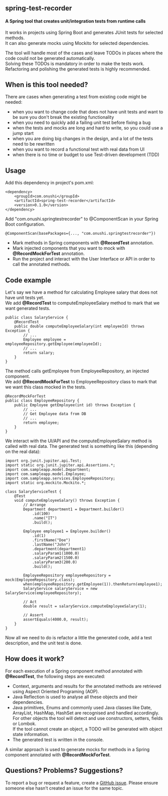 ## spring-test-recorder 
#### A Spring tool that creates unit/integration tests from runtime calls

It works in projects using Spring Boot and generates JUnit tests for selected methods.  
It can also generate mocks using Mockito for selected dependencies.  


The tool will handle most of the cases and leave TODOs in places where the code could not be generated automatically.  
Solving these TODOs is mandatory in order to make the tests work. Refactoring and polishing the generated tests is highly recommended.


## When is this tool needed?
 There are cases when generating a test from existing code might be needed:
- when you want to change code that does not have unit tests and want to be sure you don't break the existing functionality
- when you need to quickly add a failing unit test before fixing a bug
- when the tests and mocks are long and hard to write, so you could use a jump start
- when you are doing big changes in the design, and a lot of the tests need to be rewritten
- when you want to record a functional test with real data from UI
- when there is no time or budget to use Test-driven development (TDD)


## Usage
Add this dependency in project's pom.xml:

    <dependency>
        <groupId>com.onushi</groupId>
        <artifactId>spring-test-recorder</artifactId>
        <version>0.1.0</version>
    </dependency>

Add "com.onushi.springtestrecorder" to @ComponentScan in your Spring Boot configuration. 
    
    @ComponentScan(basePackages={..., "com.onushi.springtestrecorder"})

- Mark methods in Spring components with **@RecordTest** annotation.  
- Mark injected components that you want to mock with **@RecordMockForTest** annotation.  
- Run the project and interact with the User Interface or API in order to call the annotated methods.  


## Code example
Let's say we have a method for calculating Employee salary that does not have unit tests yet.  
We add **@RecordTest** to computeEmployeeSalary method to mark that we want generated tests.

	public class SalaryService {
        @RecordTest
		public double computeEmployeeSalary(int employeeId) throws Exception {
			// ...
			Employee employee = employeeRepository.getEmployee(employeeId);
			// ...
			return salary;
		}
	}
	
The method calls getEmployee from EmployeeRepository, an injected component.  
We add **@RecordMockForTest** to EmployeeRepository class to mark that we want this class mocked in the tests.

    @RecordMockForTest
	public class EmployeeRepository {
		public Employee getEmployee(int id) throws Exception {
			// ...
			// Get Employee data from DB
			// ...
			return employee;
		}
	}

We interact with the UI/API and the computeEmployeeSalary method is called with real data.
The generated test is something like this (depending on the real data):

	import org.junit.jupiter.api.Test;
	import static org.junit.jupiter.api.Assertions.*;
	import com.sampleapp.model.Department;
	import com.sampleapp.model.Employee;
	import com.sampleapp.services.EmployeeRepository;
	import static org.mockito.Mockito.*;

	class SalaryServiceTest {
		@Test
		void computeEmployeeSalary() throws Exception {
			// Arrange
			Department department1 = Department.builder()
				.id(100)
				.name("IT")
				.build();

			Employee employee1 = Employee.builder()
				.id(1)
				.firstName("Doe")
				.lastName("John")
				.department(department1)
				.salaryParam1(1000.0)
				.salaryParam2(1500.0)
				.salaryParam3(200.0)
				.build();

			EmployeeRepository employeeRepository = mock(EmployeeRepository.class);
			when(employeeRepository.getEmployee(1)).thenReturn(employee1);
			SalaryService salaryService = new SalaryService(employeeRepository);

			// Act
			double result = salaryService.computeEmployeeSalary(1);

			// Assert
			assertEquals(4000.0, result);
		}
	}

Now all we need to do is refactor a little the generated code, add a test description, and the unit test is done.


## How does it work?
For each execution of a Spring component method annotated with **@RecordTest**, the following steps are executed:
- Context, arguments and results for the annotated methods are retrieved using Aspect Oriented Programing (AOP).  
- Java Reflection is used to analyse all these objects and their dependencies. 
- Java primitives, Enums and commonly used Java classes like Date, ArrayList, HashMap, HashSet are recognised and handled accordingly.  
  For other objects the tool will detect and use constructors, setters, fields or Lombok.  
  If the tool cannot create an object, a TODO will be generated with object state information.  
- The generated test is written in the console.
  
A similar approach is used to generate mocks for methods in a Spring component annotated with **@RecordMockForTest**.


## Questions? Problems? Suggestions?
To report a bug or request a feature, create a [GitHub issue](https://github.com/ibreaz/spring-test-recorder/issues/new/choose). 
Please ensure someone else hasn’t created an issue for the same topic.







